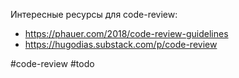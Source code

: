 Интересные ресурсы для code-review:

- https://phauer.com/2018/code-review-guidelines
- https://hugodias.substack.com/p/code-review

#code-review #todo